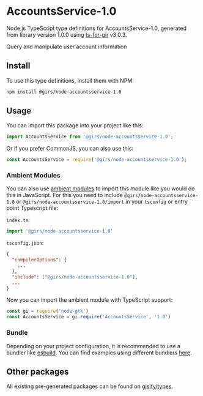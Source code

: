 
# AccountsService-1.0

Node.js TypeScript type definitions for AccountsService-1.0, generated from library version 1.0.0 using [ts-for-gir](https://github.com/gjsify/ts-for-gir) v3.0.3.

Query and manipulate user account information

## Install

To use this type definitions, install them with NPM:
```bash
npm install @girs/node-accountsservice-1.0
```

## Usage

You can import this package into your project like this:
```ts
import AccountsService from '@girs/node-accountsservice-1.0';
```

Or if you prefer CommonJS, you can also use this:
```ts
const AccountsService = require('@girs/node-accountsservice-1.0');
```

### Ambient Modules

You can also use [ambient modules](https://github.com/gjsify/ts-for-gir/tree/main/packages/cli#ambient-modules) to import this module like you would do this in JavaScript.
For this you need to include `@girs/node-accountsservice-1.0` or `@girs/node-accountsservice-1.0/import` in your `tsconfig` or entry point Typescript file:

`index.ts`:
```ts
import '@girs/node-accountsservice-1.0'
```

`tsconfig.json`:
```json
{
  "compilerOptions": {
    ...
  },
  "include": ["@girs/node-accountsservice-1.0"],
  ...
}
```

Now you can import the ambient module with TypeScript support: 

```ts
const gi = require('node-gtk')
const AccountsService = gi.require('AccountsService', '1.0')
```


### Bundle

Depending on your project configuration, it is recommended to use a bundler like [esbuild](https://esbuild.github.io/). You can find examples using different bundlers [here](https://github.com/gjsify/ts-for-gir/tree/main/examples).

## Other packages

All existing pre-generated packages can be found on [gjsify/types](https://github.com/gjsify/types).

